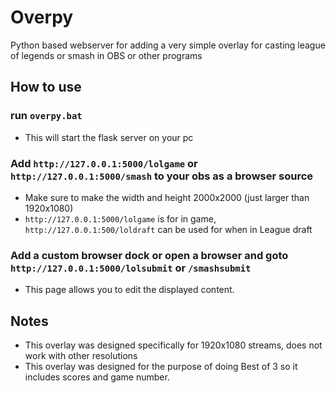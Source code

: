 # Overpy
Python based webserver for adding a very simple overlay for casting league of legends or smash in OBS or other programs

## How to use
### run `overpy.bat`
- This will start the flask server on your pc

### Add `http://127.0.0.1:5000/lolgame` or `http://127.0.0.1:5000/smash` to your obs as a browser source
- Make sure to make the width and height 2000x2000 (just larger than 1920x1080)
- `http://127.0.0.1:5000/lolgame` is for in game, `http://127.0.0.1:500/loldraft` can be used for when in League draft

### Add a custom browser dock or open a browser and goto `http://127.0.0.1:5000/lolsubmit` or `/smashsubmit`
- This page allows you to edit the displayed content.

## Notes
- This overlay was designed specifically for 1920x1080 streams, does not work with other resolutions
- This overlay was designed for the purpose of doing Best of 3 so it includes scores and game number. 
